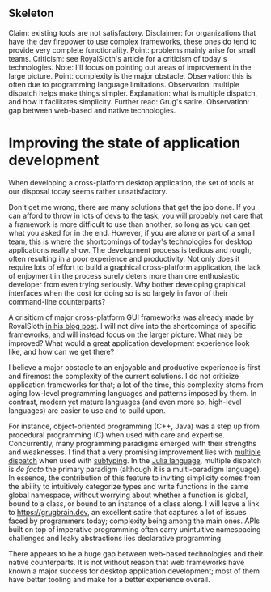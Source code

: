 ## Skeleton

Claim: existing tools are not satisfactory.
Disclaimer: for organizations that have the dev firepower to use complex frameworks, these ones do tend to provide very complete functionality.
Point: problems mainly arise for small teams.
Criticism: see RoyalSloth's article for a criticism of today's technologies.
Note: I'll focus on pointing out areas of improvement in the large picture.
Point: complexity is the major obstacle.
Observation: this is often due to programming language limitations.
Observation: multiple dispatch helps make things simpler.
Explanation: what is multiple dispatch, and how it facilitates simplicity.
Further read: Grug's satire.
Observation: gap between web-based and native technologies.

# Improving the state of application development

When developing a cross-platform desktop application, the set of tools at our disposal today seems rather unsatisfactory.

Don't get me wrong, there are many solutions that get the job done. If you can afford to throw in lots of devs to the task, you will probably not care that a framework is more difficult to use than another, so long as you can get what you asked for in the end.
However, if you are alone or part of a small team, this is where the shortcomings of today's technologies for desktop applications really show. The development process is tedious and rough, often resulting in a poor experience and productivity. Not only does it require lots of effort to build a graphical cross-platform application, the lack of enjoyment in the process surely deters more than one enthusiastic developer from even trying seriously. Why bother developing graphical interfaces when the cost for doing so is so largely in favor of their command-line counterparts?

A crisiticm of major cross-platform GUI frameworks was already made by RoyalSloth [in his blog post](https://blog.royalsloth.eu/posts/sad-state-of-cross-platform-gui-frameworks/). I will not dive into the shortcomings of specific frameworks, and will instead focus on the larger picture. What may be improved? What would a great application development experience look like, and how can we get there?

I believe a major obstacle to an enjoyable and productive experience is first and firemost the complexity of the current solutions. I do not criticize application frameworks for that; a lot of the time, this complexity stems from aging low-level programming languages and patterns imposed by them. In contrast, modern yet mature languages (and even more so, high-level languages) are easier to use and to build upon.

For instance, object-oriented programming (C++, Java) was a step up from procedural programming (C) when used with care and expertise. Concurrently, many programming paradigms emerged with their strengths and weaknesses. I find that a very promising improvement lies with [multiple dispatch](https://en.wikipedia.org/wiki/Multiple_dispatch) when used with [subtyping](https://en.wikipedia.org/wiki/Subtyping). In the [Julia language](https://en.wikipedia.org/wiki/Julia_(programming_language)), multiple dispatch is *de facto* the primary paradigm (although it is a multi-paradigm language). In essence, the contribution of this feature to inviting simplicity comes from the ability to intuitively categorize types and write functions in the same global namespace, without worrying about whether a function is global, bound to a class, or bound to an instance of a class along.
I will leave a link to https://grugbrain.dev, an excellent satire that captures a lot of issues faced by programmers today; complexity being among the main ones. APIs built on top of imperative programming often carry unintuitive namespacing challenges and leaky abstractions lies declarative programming.

There appears to be a huge gap between web-based technologies and their native counterparts. It is not without reason that web frameworks have known a major success for desktop application development; most of them have better tooling and make for a better experience overall.
